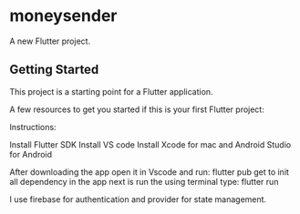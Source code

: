 # moneysender

A new Flutter project.

## Getting Started

This project is a starting point for a Flutter application.

A few resources to get you started if this is your first Flutter project:

Instructions:

Install Flutter SDK
Install VS code
Install Xcode for mac and Android Studio for Android

After downloading the app open it in Vscode and run: flutter pub get to init all dependency in the app
next is run the using terminal type: flutter run 

I use firebase for authentication and provider for state management.